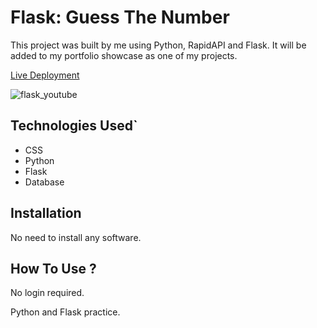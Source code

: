 # Flask: Guess The Number

This project was built by me using Python, RapidAPI and Flask. It will be added to my portfolio showcase as one of my projects.

[Live Deployment](https://flask-guess-the-number.ray-xavier-2021.repl.co/)

![flask_youtube]()


## Technologies Used`
- CSS
- Python
- Flask
- Database

## Installation
No need to install any software.

## How To Use ?
No login required.

Python and Flask practice.
